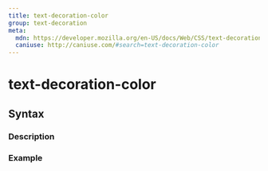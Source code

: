 ```yaml
---
title: text-decoration-color
group: text-decoration
meta:
  mdn: https://developer.mozilla.org/en-US/docs/Web/CSS/text-decoration-color
  caniuse: http://caniuse.com/#search=text-decoration-color
---
```


# text-decoration-color
<!--- Introduction for text-decoration-color, keep it brief and set the overall context -->

## Syntax
<!--- Introduce the various syntax for text-decoration-color -->

### Description
<!--- For each major section of syntax, provide a description explaining its usage further -->

### Example
<!--- Provide code examples for the syntax block you're currently describing -->